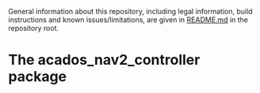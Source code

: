 General information about this repository, including legal information, build instructions and known issues/limitations, are given in [README.md](../README.md) in the repository root.


# The acados_nav2_controller package

